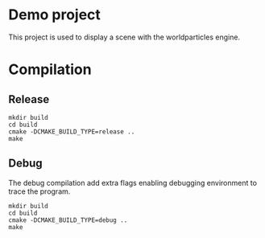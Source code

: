 # Demo project
<!--[![Build Status](https://travis-ci.org/eroween/DefaultProject.svg?branch=master)](https://travis-ci.org/eroween/DefaultProject)-->
<!--[![Build status](https://ci.appveyor.com/api/projects/status/github/eroween/DefaultProject?svg=true)](https://ci.appveyor.com/project/eroween/DefaultProject)-->
<!--[![License: GPL v3](https://img.shields.io/badge/License-GPL%20v3-blue.svg)](http://www.gnu.org/licenses/gpl-3.0)-->

This project is used to display a scene with the worldparticles engine.

# Compilation

## Release

```shell
mkdir build
cd build
cmake -DCMAKE_BUILD_TYPE=release ..
make
```

## Debug

The debug compilation add extra flags enabling debugging environment to trace
the program.

```shell
mkdir build
cd build
cmake -DCMAKE_BUILD_TYPE=debug ..
make
```

